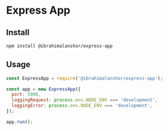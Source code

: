 # Express App

## Install

```bash
npm install @ibrahimalanshor/express-app
```

## Usage

```js
const ExpressApp = require('@ibrahimalanshor/express-app');

const app = new ExpressApp({
  port: 5000,
  loggingRequest: process.env.NODE_ENV === 'development',
  loggingError: process.env.NODE_ENV === 'development',
});

app.run();
```
